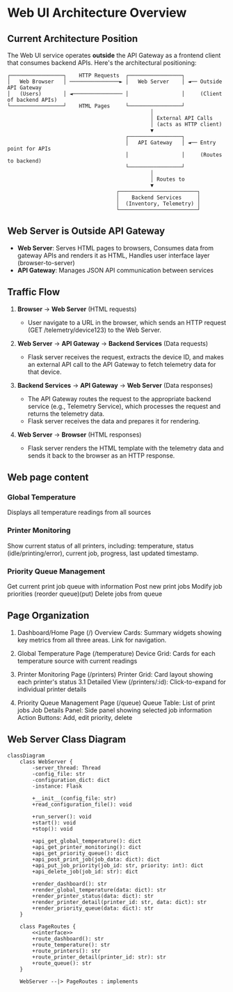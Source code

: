 # Web UI Architecture Overview

## Current Architecture Position

The Web UI service operates **outside** the API Gateway as a frontend client that consumes backend APIs. Here's the architectural positioning:

```text
┌─────────────────┐    HTTP Requests  ┌─────────────────┐
│   Web Browser   │ ────────────────► │   Web Server    │ ◄── Outside API Gateway
│   (Users)       │ ◄──────────────── │                 │     (Client of backend APIs)
└─────────────────┘    HTML Pages     └─────────────────┘
                                              │
                                              │ External API Calls
                                              │ (acts as HTTP client)
                                              ▼
                                      ┌─────────────────┐
                                      │   API Gateway   │ ◄── Entry point for APIs
                                      │                 │     (Routes to backend)
                                      └─────────────────┘
                                              │
                                              │ Routes to
                                              ▼
                                   ┌─────────────────────────┐
                                   │    Backend Services     │
                                   │  (Inventory, Telemetry) │
                                   └─────────────────────────┘
```

## Web Server is Outside API Gateway

- **Web Server**: Serves HTML pages to browsers, Consumes data from gateway APIs and renders it as HTML, Handles user interface layer (browser-to-server)
- **API Gateway**: Manages JSON API communication between services

## Traffic Flow

1. **Browser** → **Web Server** (HTML requests)
    - User navigate to a URL in the browser, which sends an HTTP request (GET /telemetry/device123) to the Web Server.

2. **Web Server** → **API Gateway** → **Backend Services** (Data requests)
    - Flask server receives the request, extracts the device ID, and makes an external API call to the API Gateway to fetch telemetry data for that device.

3. **Backend Services** → **API Gateway** → **Web Server** (Data responses)
    - The API Gateway routes the request to the appropriate backend service (e.g., Telemetry Service), which processes the request and returns the telemetry data.
    - Flask server receives the data and prepares it for rendering.

4. **Web Server** → **Browser** (HTML responses)
    - Flask server renders the HTML template with the telemetry data and sends it back to the browser as an HTTP response.

## Web page content

### Global Temperature

Displays all temperature readings from all sources

### Printer Monitoring

Show current status of all printers, including: temperature, status (idle/printing/error), current job, progress, last updated timestamp.

### Priority Queue Management

Get current print job queue with information
Post new print jobs
Modify job priorities (reorder queue)(put)
Delete jobs from queue

## Page Organization

1. Dashboard/Home Page (/)
Overview Cards: Summary widgets showing key metrics from all three areas.
Link for navigation.

2. Global Temperature Page (/temperature)
Device Grid: Cards for each temperature source with current readings

3. Printer Monitoring Page (/printers)
Printer Grid: Card layout showing each printer's status
3.1 Detailed View (/printers/:id): Click-to-expand for individual printer details

4. Priority Queue Management Page (/queue)
Queue Table: List of print jobs
Job Details Panel: Side panel showing selected job information
Action Buttons: Add, edit priority, delete

## Web Server Class Diagram

```mermaid
classDiagram
    class WebServer {
        -server_thread: Thread
        -config_file: str
        -configuration_dict: dict
        -instance: Flask

        +__init__(config_file: str)
        +read_configuration_file(): void

        +run_server(): void
        +start(): void
        +stop(): void

        +api_get_global_temperature(): dict
        +api_get_printer_monitoring(): dict
        +api_get_priority_queue(): dict
        +api_post_print_job(job_data: dict): dict
        +api_put_job_priority(job_id: str, priority: int): dict
        +api_delete_job(job_id: str): dict
        
        +render_dashboard(): str
        +render_global_temperature(data: dict): str
        +render_printer_status(data: dict): str
        +render_printer_detail(printer_id: str, data: dict): str
        +render_priority_queue(data: dict): str
    }

    class PageRoutes {
        <<interface>>
        +route_dashboard(): str
        +route_temperature(): str
        +route_printers(): str
        +route_printer_detail(printer_id: str): str
        +route_queue(): str
    }

    WebServer --|> PageRoutes : implements
```
